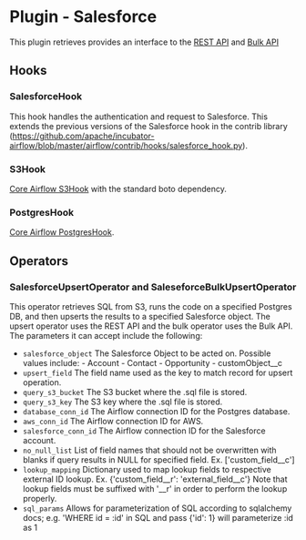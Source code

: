 # Plugin - Salesforce

This plugin retrieves provides an interface to the [REST API](https://developer.salesforce.com/docs/atlas.en-us.api_rest.meta/api_rest/) and [Bulk API](https://developer.salesforce.com/docs/atlas.en-us.api_asynch.meta/api_asynch/asynch_api_intro.htm)

## Hooks
### SalesforceHook
This hook handles the authentication and request to Salesforce. This extends the previous versions of the Salesforce hook in the 
contrib library (https://github.com/apache/incubator-airflow/blob/master/airflow/contrib/hooks/salesforce_hook.py).

### S3Hook
[Core Airflow S3Hook](https://pythonhosted.org/airflow/_modules/S3_hook.html) with the standard boto dependency.

### PostgresHook
[Core Airflow PostgresHook](https://pythonhosted.org/airflow/_modules/postgres_hook.html).

## Operators
### SalesforceUpsertOperator and SaleseforceBulkUpsertOperator
This operator retrieves SQL from S3, runs the code on a specified Postgres DB, and then upserts the results to a specified Salesforce object. The upsert operator
uses the REST API and the bulk operator uses the Bulk API. The parameters it can accept include the following:

- `salesforce_object`   The Salesforce Object to be acted on. Possible values include:
							- Account
							- Contact
							- Opportunity
							- customObject__c
- `upsert_field`        The field name used as the key to match record for upsert operation.
- `query_s3_bucket`     The S3 bucket where the .sql file is stored.
- `query_s3_key`        The S3 key where the .sql file is stored.
- `database_conn_id`    The Airflow connection ID for the Postgres database.
- `aws_conn_id`         The Airflow connection ID for AWS.
- `salesforce_conn_id`  The Airflow connection ID for the Salesforce account.
- `no_null_list`        List of field names that should not be overwritten with blanks if query results in NULL for
						specified field. Ex. ['custom_field__c']
- `lookup_mapping`      Dictionary used to map lookup fields to respective external ID lookup. Ex. {'custom_field__r': 'external_field__c'}
						Note that lookup fields must be suffixed with '__r' in order to perform the lookup properly.
- `sql_params`			Allows for parameterization of SQL according to sqlalchemy docs;
        				e.g. 'WHERE id = :id' in SQL and pass {'id': 1} will parameterize :id as 1
